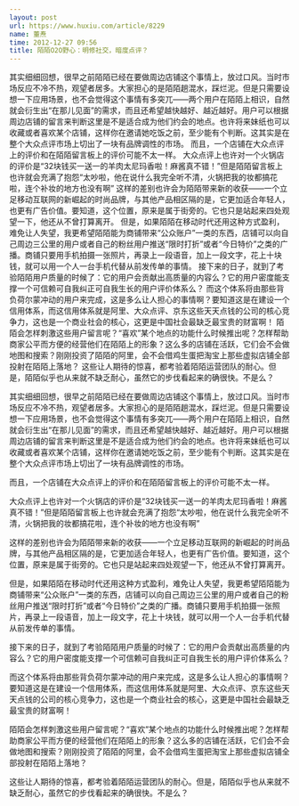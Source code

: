 ```yaml
---
layout: post
url: https://www.huxiu.com/article/8229
name: 董焘
time: 2012-12-27 09:56
title: 陌陌O2O野心：明修社交，暗度点评？
---
```

其实细细回想，很早之前陌陌已经在要做周边店铺这个事情上，放过口风。当时市场反应不冷不热，观望者居多。大家担心的是陌陌趟混水，踩烂泥。但是只需要设想一下应用场景，也不会觉得这个事情有多突兀——两个用户在陌陌上相识，自然就会衍生出“在那儿见面”的需求，而且还希望越快越好、越近越好。用户可以根据周边店铺的留言来判断这里是不是适合成为他们约会的地点。也许将来妹纸也可以收藏或者喜欢某个店铺，这样你在邀请她吃饭之前，至少能有个判断。这其实是在整个大众点评市场上切出了一块有品牌调性的市场。 而且，一个店铺在大众点评上的评价和在陌陌留言板上的评价可能不太一样。 大众点评上也许对一个火锅店的评价是“32块钱买一送一的羊肉太尼玛香啦！麻酱真不错！”但是陌陌留言板上也许就会充满了抱怨“太吵啦，他在说什么我完全听不清，火锅把我的妆都搞花啦，连个补妆的地方也没有啊” 这样的差别也许会为陌陌带来新的收获——一个立足移动互联网的新崛起的时尚品牌，与其他产品相区隔的是，它更加适合年轻人，也更有广告价值。要知道，这个位置，原来是属于街旁的。它也只是站起来四处观望一下，他还从不曾打算离开。 但是，如果陌陌在移动时代还用这种方式盈利，难免让人失望，我更希望陌陌能为商铺带来“公众账户”一类的东西，店铺可以向自己周边三公里的用户或者自己的粉丝用户推送“限时打折”或者“今日特价”之类的广播。商铺只要用手机拍摄一张照片，再录上一段语音，加上一段文字，花上十块钱，就可以用一个人一台手机代替从前发传单的事情。 接下来的日子，就到了考验陌陌用户质量的时候了：它的用户会贡献出高质量的内容么？它的用户密度能支撑一个可信赖可自我纠正可自我生长的用户评价体系么？ 而这个体系将由那些背负荷尔蒙冲动的用户来完成，这是多么让人担心的事情啊？要知道这是在建设一个信用体系，而这信用体系就是阿里、大众点评、京东这些天天点钱的公司的核心竞争力，这也是一个商业社会的核心，这更是中国社会最缺乏最宝贵的财富啊！ 陌陌会怎样刺激这些用户留言呢？“喜欢”某个地点的功能什么时候推出呢？怎样帮助商家公平而方便的经营他们在陌陌上的形象？这么多的店铺在活跃，它们会不会做地图和搜索？刚刚投资了陌陌的阿里，会不会借鸡生蛋把淘宝上那些虚拟店铺全部投射在陌陌上落地？ 这些让人期待的惊喜，都考验着陌陌运营团队的耐心。但是，陌陌似乎也从来就不缺乏耐心，虽然它的步伐看起来的确很快。不是么？

其实细细回想，很早之前陌陌已经在要做周边店铺这个事情上，放过口风。当时市场反应不冷不热，观望者居多。大家担心的是陌陌趟混水，踩烂泥。但是只需要设想一下应用场景，也不会觉得这个事情有多突兀——两个用户在陌陌上相识，自然就会衍生出“在那儿见面”的需求，而且还希望越快越好、越近越好。用户可以根据周边店铺的留言来判断这里是不是适合成为他们约会的地点。也许将来妹纸也可以收藏或者喜欢某个店铺，这样你在邀请她吃饭之前，至少能有个判断。这其实是在整个大众点评市场上切出了一块有品牌调性的市场。

而且，一个店铺在大众点评上的评价和在陌陌留言板上的评价可能不太一样。

大众点评上也许对一个火锅店的评价是“32块钱买一送一的羊肉太尼玛香啦！麻酱真不错！”但是陌陌留言板上也许就会充满了抱怨“太吵啦，他在说什么我完全听不清，火锅把我的妆都搞花啦，连个补妆的地方也没有啊”

这样的差别也许会为陌陌带来新的收获——一个立足移动互联网的新崛起的时尚品牌，与其他产品相区隔的是，它更加适合年轻人，也更有广告价值。要知道，这个位置，原来是属于街旁的。它也只是站起来四处观望一下，他还从不曾打算离开。

但是，如果陌陌在移动时代还用这种方式盈利，难免让人失望，我更希望陌陌能为商铺带来“公众账户”一类的东西，店铺可以向自己周边三公里的用户或者自己的粉丝用户推送“限时打折”或者“今日特价”之类的广播。商铺只要用手机拍摄一张照片，再录上一段语音，加上一段文字，花上十块钱，就可以用一个人一台手机代替从前发传单的事情。

接下来的日子，就到了考验陌陌用户质量的时候了：它的用户会贡献出高质量的内容么？它的用户密度能支撑一个可信赖可自我纠正可自我生长的用户评价体系么？

而这个体系将由那些背负荷尔蒙冲动的用户来完成，这是多么让人担心的事情啊？要知道这是在建设一个信用体系，而这信用体系就是阿里、大众点评、京东这些天天点钱的公司的核心竞争力，这也是一个商业社会的核心，这更是中国社会最缺乏最宝贵的财富啊！

陌陌会怎样刺激这些用户留言呢？“喜欢”某个地点的功能什么时候推出呢？怎样帮助商家公平而方便的经营他们在陌陌上的形象？这么多的店铺在活跃，它们会不会做地图和搜索？刚刚投资了陌陌的阿里，会不会借鸡生蛋把淘宝上那些虚拟店铺全部投射在陌陌上落地？

这些让人期待的惊喜，都考验着陌陌运营团队的耐心。但是，陌陌似乎也从来就不缺乏耐心，虽然它的步伐看起来的确很快。不是么？

